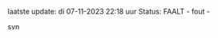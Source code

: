 laatste update: 
di 07-11-2023 22:18   uur 
Status: FAALT - fout - 
<div class="service R">svn</div>
